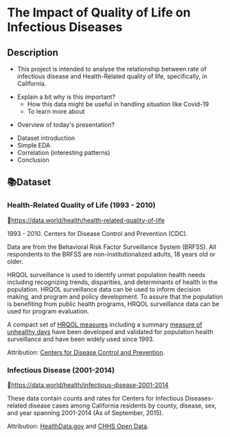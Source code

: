 

# The Impact of Quality of Life on Infectious Diseases

## Description

* This project is intended to analyse the relationship between rate of infectious disease and Health-Related quality of life, specifically, in California. 
- Explain a bit why is this important?
	- How this data might be useful in handling situation like Covid-19
	- To learn more about 
* Overview of today's presentation?
- Dataset introduction
- Simple EDA
- Correlation (interesting patterns)
- Conclusion

## 📚Dataset

### Health-Related Quality of Life (1993 - 2010)

📖https://data.world/health/health-related-quality-of-life

1993 - 2010. Centers for Disease Control and Prevention (CDC).

Data are from the Behavioral Risk Factor Surveillance System (BRFSS). All respondents to the BRFSS are non-institutionalized adults, 18 years old or older.

HRQOL surveillance is used to identify unmet population health needs including recognizing trends, disparities, and determinants of health in the population. HRQOL surveillance data can be used to inform decision making, and program and policy development. To assure that the population is benefiting from public health programs, HRQOL surveillance data can be used for program evaluation.

A compact set of [HRQOL measures](http://www.cdc.gov/hrqol/methods.htm) including a summary [measure of unhealthy days](https://www.cdc.gov/hrqol/pdfs/mhd.pdf) have been developed and validated for population health surveillance and have been widely used since 1993.

Attribution: [Centers for Disease Control and Prevention](https://catalog.data.gov/dataset/behavioral-risk-factor-data-health-related-quality-of-life-hrqol-76ea6).

### Infectious Disease (2001-2014)

📖https://data.world/health/infectious-disease-2001-2014

These data contain counts and rates for Centers for Infectious Diseases-related disease cases among California residents by county, disease, sex, and year spanning 2001-2014 (As of September, 2015).

Attribution: [HealthData.gov](http://www.healthdata.gov/dataset/infectious-disease-cases-county-year-and-sex-2001-2014) and [CHHS Open Data](http://www.healthdata.gov/dataset/infectious-disease-cases-county-year-and-sex-2001-2014).

<p></p>